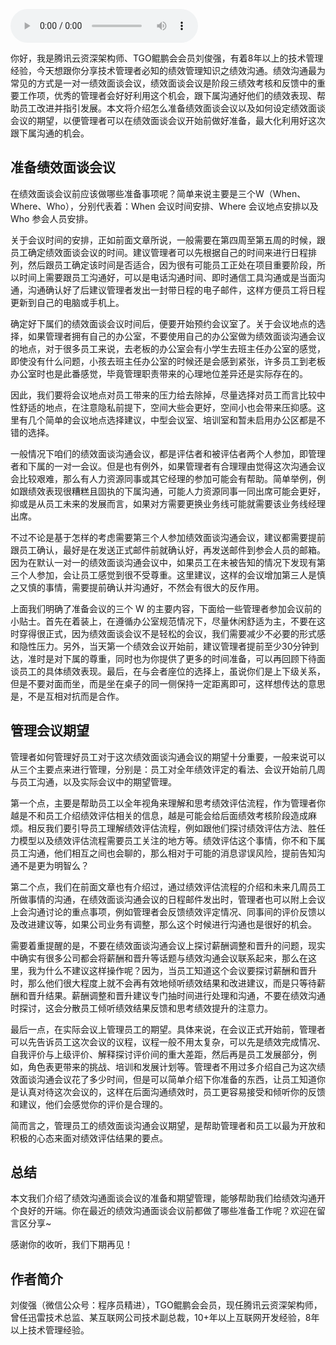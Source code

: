 <audio title="第127讲 _ 刘俊强：必知绩效管理知识之绩效沟通（一）" src="https://static001.geekbang.org/resource/audio/8c/1c/8cf170a49f85bc13f0265a461df1701c.mp3" controls="controls"></audio> 
<p>你好，我是腾讯云资深架构师、TGO鲲鹏会会员刘俊强，有着8年以上的技术管理经验，今天想跟你分享技术管理者必知的绩效管理知识之绩效沟通。绩效沟通最为常见的方式是一对一绩效面谈会议，绩效面谈会议是阶段三绩效考核和反馈中的重要工作项，优秀的管理者会好好利用这个机会，跟下属沟通好他们的绩效表现、帮助员工改进并指引发展。本文将介绍怎么准备绩效面谈会议以及如何设定绩效面谈会议的期望，以便管理者可以在绩效面谈会议开始前做好准备，最大化利用好这次跟下属沟通的机会。</p><h2>准备绩效面谈会议</h2><p>在绩效面谈会议前应该做哪些准备事项呢？简单来说主要是三个W（When、Where、Who），分别代表着：When 会议时间安排、Where 会议地点安排以及 Who 参会人员安排。</p><p>关于会议时间的安排，正如前面文章所说，一般需要在第四周至第五周的时候，跟员工确定绩效面谈会议的时间。建议管理者可以先根据自己的时间来进行日程排列，然后跟员工确定该时间是否适合，因为很有可能员工正处在项目重要阶段，所以时间上需要跟员工沟通好，可以是电话沟通时间、即时通信工具沟通或是当面沟通，沟通确认好了后建议管理者发出一封带日程的电子邮件，这样方便员工将日程更新到自己的电脑或手机上。</p><!-- [[[read_end]]] --><p>确定好下属们的绩效面谈会议时间后，便要开始预约会议室了。关于会议地点的选择，如果管理者拥有自己的办公室，不要使用自己的办公室做为绩效面谈沟通会议的地点，对于很多员工来说，去老板的办公室会有小学生去班主任办公室的感觉，即使没有什么问题，小孩去班主任办公室的时候还是会感到紧张，许多员工到老板办公室时也是此番感觉，毕竟管理职责带来的心理地位差异还是实际存在的。</p><p>因此，我们要将会议地点对员工带来的压力给去除掉，尽量选择对员工而言比较中性舒适的地点，在注意隐私前提下，空间大些会更好，空间小也会带来压抑感。这里有几个简单的会议地点选择建议，中型会议室、培训室和暂未启用办公区都是不错的选择。</p><p>一般情况下咱们的绩效面谈沟通会议，都是评估者和被评估者两个人参加，即管理者和下属的一对一会议。但是也有例外，如果管理者有合理理由觉得这次沟通会议会比较艰难，那么有人力资源同事或其它经理的参加可能会有帮助。简单举例，例如跟绩效表现很糟糕且固执的下属沟通，可能人力资源同事一同出席可能会更好，抑或是从员工未来的发展而言，如果对方需要更换业务线可能就需要该业务线经理出席。</p><p>不过不论是基于怎样的考虑需要第三个人参加绩效面谈沟通会议，建议都需要提前跟员工确认，最好是在发送正式邮件前就确认好，再发送邮件到参会人员的邮箱。因为在默认一对一的绩效面谈沟通会议中，如果员工在未被告知的情况下发现有第三个人参加，会让员工感觉到很不受尊重。这里建议，这样的会议增加第三人是慎之又慎的事情，需要提前确认并沟通好，不然会有很大的反作用。</p><p>上面我们明确了准备会议的三个 W 的主要内容，下面给一些管理者参加会议前的小贴士。首先在着装上，在遵循办公室规范情况下，尽量休闲舒适为主，不要在这时穿得很正式，因为绩效面谈会议不是轻松的会议，我们需要减少不必要的形式感和隐性压力。另外，当天第一个绩效会议开始前，建议管理者提前至少30分钟到达，准时是对下属的尊重，同时也为你提供了更多的时间准备，可以再回顾下待面谈员工的具体绩效表现。最后，在与会者座位的选择上，虽说你们是上下级关系，但是不要对面而坐，而是坐在桌子的同一侧保持一定距离即可，这样想传达的意思是，不是互相对抗而是合作。</p><h2>管理会议期望</h2><p>管理者如何管理好员工对于这次绩效面谈沟通会议的期望十分重要，一般来说可以从三个主要点来进行管理，分别是：员工对全年绩效评定的看法、会议开始前几周与员工沟通，以及实际会议中的期望管理。</p><p>第一个点，主要是帮助员工以全年视角来理解和思考绩效评估流程，作为管理者你越是不和员工介绍绩效评估相关的信息，越是可能会给后面绩效考核阶段造成麻烦。相反我们要引导员工理解绩效评估流程，例如跟他们探讨绩效评估方法、胜任力模型以及绩效评估流程需要员工关注的地方等。绩效评估这个事情，你不和下属员工沟通，他们相互之间也会聊的，那么相对于可能的消息谬误风险，提前告知沟通不是更为明智么？</p><p>第二个点，我们在前面文章也有介绍过，通过绩效评估流程的介绍和未来几周员工所做事情的沟通，在绩效面谈沟通会议的日程邮件发出时，管理者也可以附上会议上会沟通讨论的重点事项，例如管理者会反馈绩效评定情况、同事间的评价反馈以及改进建议等，如果公司业务有调整，那么这个时候进行沟通也是很好的机会。</p><p>需要着重提醒的是，不要在绩效面谈沟通会议上探讨薪酬调整和晋升的问题，现实中确实有很多公司都会将薪酬和晋升等话题与绩效沟通会议联系起来，那么在这里，我为什么不建议这样操作呢？因为，当员工知道这个会议要探讨薪酬和晋升时，那么他们很大程度上就不会再有效地倾听绩效结果和改进建议，而是只等待薪酬和晋升结果。薪酬调整和晋升建议专门抽时间进行处理和沟通，不要在绩效沟通时探讨，这会分散员工倾听绩效结果反馈和思考绩效提升的注意力。</p><p>最后一点，在实际会议上管理员工的期望。具体来说，在会议正式开始前，管理者可以先告诉员工这次会议的议程，议程一般不用太复杂，可以先是绩效完成情况、自我评价与上级评价、解释探讨评价间的重大差距，然后再是员工发展部分，例如，角色表更带来的挑战、培训和发展计划等。管理者不用过多介绍自己为这次绩效面谈沟通会议花了多少时间，但是可以简单介绍下你准备的东西，让员工知道你是认真对待这次会议的，这样在后面沟通绩效时，员工更容易接受和倾听你的反馈和建议，他们会感觉你的评价是合理的。</p><p>简而言之，管理员工的绩效面谈沟通会议期望，是帮助管理者和员工以最为开放和积极的心态来面对绩效评估结果的要点。</p><h2>总结</h2><p>本文我们介绍了绩效沟通面谈会议的准备和期望管理，能够帮助我们给绩效沟通开个良好的开端。你在最近的绩效沟通面谈会议前都做了哪些准备工作呢？欢迎在留言区分享~</p><p>感谢你的收听，我们下期再见！</p><h2>作者简介</h2><p>刘俊强（微信公众号：程序员精进），TGO鲲鹏会会员，现任腾讯云资深架构师，曾任迅雷技术总监、某互联网公司技术副总裁，10+年以上互联网开发经验，8年以上技术管理经验。</p><p></p>